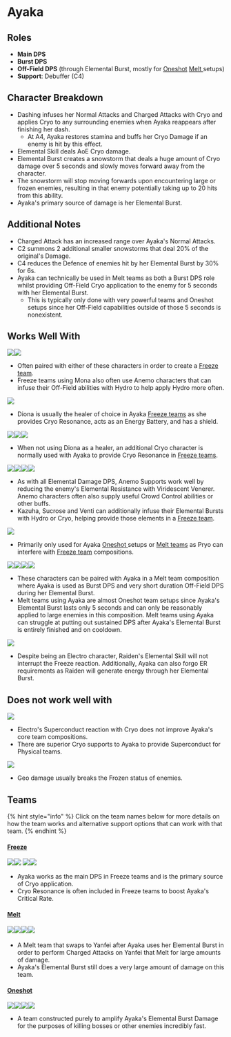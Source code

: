 # Ayaka

## Roles

* **Main DPS**
* **Burst DPS**
* **Off-Field DPS** (through Elemental Burst, mostly for [Oneshot](../../teams/oneshot.md) [Melt ](../../teams/melt.md)setups)
* **Support**: Debuffer (C4)

## Character Breakdown

* Dashing infuses her Normal Attacks and Charged Attacks with Cryo and applies Cryo to any surrounding enemies when Ayaka reappears after finishing her dash.
  * At A4, Ayaka restores stamina and buffs her Cryo Damage if an enemy is hit by this effect.
* Elemental Skill deals AoE Cryo damage.
* Elemental Burst creates a snowstorm that deals a huge amount of Cryo damage over 5 seconds and slowly moves forward away from the character.
* The snowstorm will stop moving forwards upon encountering large or frozen enemies, resulting in that enemy potentially taking up to 20 hits from this ability.
* Ayaka's primary source of damage is her Elemental Burst.

## **Additional Notes**

* Charged Attack has an increased range over Ayaka's Normal Attacks.
* C2 summons 2 additional smaller snowstorms that deal 20% of the original's Damage.
* C4 reduces the Defence of enemies hit by her Elemental Burst by 30% for 6s.
* Ayaka can technically be used in Melt teams as both a Burst DPS role whilst providing Off-Field Cryo application to the enemy for 5 seconds with her Elemental Burst.
  * This is typically only done with very powerful teams and Oneshot setups since her Off-Field capabilities outside of those 5 seconds is nonexistent.

## Works Well With

![](../../.gitbook/assets/UI\_AvatarIcon\_Xingqiu.png)![](../../.gitbook/assets/UI\_AvatarIcon\_Mona.png)

* Often paired with either of these characters in order to create a [Freeze team](../../teams/freeze.md).
* Freeze teams using Mona also often use Anemo characters that can infuse their Off-Field abilities with Hydro to help apply Hydro more often.

![](../../.gitbook/assets/UI\_AvatarIcon\_Diona.png)

* Diona is usually the healer of choice in Ayaka [Freeze teams](../../teams/freeze.md) as she provides Cryo Resonance, acts as an Energy Battery, and has a shield.

![](../../.gitbook/assets/UI\_AvatarIcon\_Rosaria.png)![](../../.gitbook/assets/UI\_AvatarIcon\_Kaeya.png)![](../../.gitbook/assets/UI\_AvatarIcon\_Ganyu.png)

* When not using Diona as a healer, an additional Cryo character is normally used with Ayaka to provide Cryo Resonance in [Freeze teams](../../teams/freeze.md).

![](../../.gitbook/assets/UI\_AvatarIcon\_Kazuha.png)![](../../.gitbook/assets/UI\_AvatarIcon\_Sucrose.png)![](../../.gitbook/assets/UI\_AvatarIcon\_Venti.png)![](../../.gitbook/assets/UI\_AvatarIcon\_Jean.png)

* As with all Elemental Damage DPS, Anemo Supports work well by reducing the enemy's Elemental Resistance with Viridescent Venerer. Anemo characters often also supply useful Crowd Control abilities or other buffs.
* Kazuha, Sucrose and Venti can additionally infuse their Elemental Bursts with Hydro or Cryo, helping provide those elements in a [Freeze team](../../teams/freeze.md).

![](../../.gitbook/assets/UI\_AvatarIcon\_Bennett.png)

* Primarily only used for Ayaka [Oneshot ](broken-reference/)setups or [Melt teams](../../teams/melt.md) as Pryo can interfere with [Freeze team](../../teams/freeze.md) compositions.



![](../../.gitbook/assets/UI\_AvatarIcon\_Hutao.png)![](../../.gitbook/assets/UI\_AvatarIcon\_Klee.png)![](../../.gitbook/assets/UI\_AvatarIcon\_Xiangling.png)![](../../.gitbook/assets/UI\_AvatarIcon\_Yanfei.png)

* These characters can be paired with Ayaka in a Melt team composition where Ayaka is used as Burst DPS and very short duration Off-Field DPS during her Elemental Burst.
* Melt teams using Ayaka are almost Oneshot team setups since Ayaka's Elemental Burst lasts only 5 seconds and can only be reasonably applied to large enemies in this composition. Melt teams using Ayaka can struggle at putting out sustained DPS after Ayaka's Elemental Burst is entirely finished and on cooldown.

![](../../.gitbook/assets/UI\_AvatarIcon\_Shougun.png)

* Despite being an Electro character, Raiden's Elemental Skill will not interrupt the Freeze reaction. Additionally, Ayaka can also forgo ER requirements as Raiden will generate energy through her Elemental Burst.

## Does not work well with

![](../../.gitbook/assets/Element\_Electro.webp)

* Electro's Superconduct reaction with Cryo does not improve Ayaka's core team compositions.
* There are superior Cryo supports to Ayaka to provide Superconduct for Physical teams.

![](../../.gitbook/assets/Element\_Geo.webp)

* Geo damage usually breaks the Frozen status of enemies.

## Teams

{% hint style="info" %}
Click on the team names below for more details on how the team works and alternative support options that can work with that team.
{% endhint %}

#### [Freeze](../../teams/freeze.md)

![](../../.gitbook/assets/UI\_AvatarIcon\_Ayaka.png)![](../../.gitbook/assets/UI\_AvatarIcon\_Xingqiu.png) ![](../../.gitbook/assets/UI\_AvatarIcon\_Sucrose.png)![](../../.gitbook/assets/UI\_AvatarIcon\_Diona.png)

* Ayaka works as the main DPS in Freeze teams and is the primary source of Cryo application.
* Cryo Resonance is often included in Freeze teams to boost Ayaka's Critical Rate.

#### [Melt](../../teams/melt.md)

#### ![](../../.gitbook/assets/UI\_AvatarIcon\_Yanfei.png)![](../../.gitbook/assets/UI\_AvatarIcon\_Ayaka.png)![](../../.gitbook/assets/UI\_AvatarIcon\_Kazuha.png)![](../../.gitbook/assets/UI\_AvatarIcon\_Diona.png)

* A Melt team that swaps to Yanfei after Ayaka uses her Elemental Burst in order to perform Charged Attacks on Yanfei that Melt for large amounts of damage.
* Ayaka's Elemental Burst still does a very large amount of damage on this team.

#### [Oneshot](broken-reference/)

![](../../.gitbook/assets/UI\_AvatarIcon\_Ayaka.png)![](../../.gitbook/assets/UI\_AvatarIcon\_Mona.png)![](../../.gitbook/assets/UI\_AvatarIcon\_Kazuha.png)![](../../.gitbook/assets/UI\_AvatarIcon\_Bennett.png)

* A team constructed purely to amplify Ayaka's Elemental Burst Damage for the purposes of killing bosses or other enemies incredibly fast.
